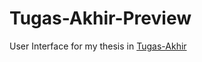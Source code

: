 # Tugas-Akhir-Preview
User Interface for my thesis in [Tugas-Akhir](https://github.com/danielprasetyo7952/Tugas-Akhir)
